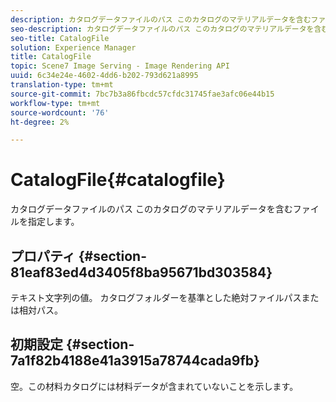 ```yaml
---
description: カタログデータファイルのパス このカタログのマテリアルデータを含むファイルを指定します。
seo-description: カタログデータファイルのパス このカタログのマテリアルデータを含むファイルを指定します。
seo-title: CatalogFile
solution: Experience Manager
title: CatalogFile
topic: Scene7 Image Serving - Image Rendering API
uuid: 6c34e24e-4602-4dd6-b202-793d621a8995
translation-type: tm+mt
source-git-commit: 7bc7b3a86fbcdc57cfdc31745fae3afc06e44b15
workflow-type: tm+mt
source-wordcount: '76'
ht-degree: 2%

---
```



# CatalogFile{#catalogfile}

カタログデータファイルのパス このカタログのマテリアルデータを含むファイルを指定します。

## プロパティ {#section-81eaf83ed4d3405f8ba95671bd303584}

テキスト文字列の値。 カタログフォルダーを基準とした絶対ファイルパスまたは相対パス。

## 初期設定 {#section-7a1f82b4188e41a3915a78744cada9fb}

空。この材料カタログには材料データが含まれていないことを示します。

